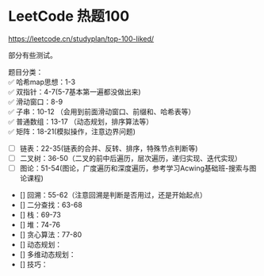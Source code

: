 # LeetCode 热题100
https://leetcode.cn/studyplan/top-100-liked/

部分有些测试。

题目分类：  
✅ 哈希map思想：1-3  
✅ 双指针：4-7(5-7基本第一遍都没做出来)  
✅ 滑动窗口：8-9  
✅ 子串：10-12 （会用到前面滑动窗口、前缀和、哈希表等）  
✅ 普通数组：13-17 （动态规划，排序算法等）    
✅ 矩阵：18-21(模拟操作，注意边界问题)  
- [ ] 链表：22-35(链表的合并、反转、排序，特殊节点判断等)
- [ ] 二叉树：36-50（二叉的前中后遍历，层次遍历，递归实现、迭代实现）  
- [ ] 图论：51-54(图论，广度遍历和深度遍历，参考学习Acwing基础班-搜索与图论课程)
- [] 回溯：55-62（注意回溯是判断是否用过，还是开始起点）
- [] 二分查找：63-68
- [] 栈：69-73
- [] 堆：74-76
- [] 贪心算法：77-80
- [] 动态规划：
- [] 多维动态规划：
- [] 技巧：